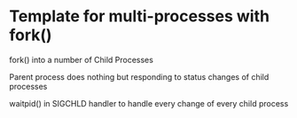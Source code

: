 # Template for multi-processes with fork()

fork() into a number of Child Processes

Parent process does nothing but responding to status changes of child processes

waitpid() in SIGCHLD handler to handle every change of every child process
